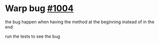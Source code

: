# Warp bug [#1004](https://github.com/seanmonstar/warp/issues/1104)

the bug happen when having the method at the beginning instead of in the end

run the tests to see the bug
